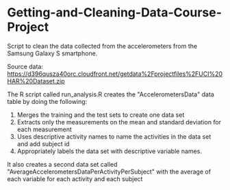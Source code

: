 # Getting-and-Cleaning-Data-Course-Project
Script to clean the data collected from the accelerometers from the Samsung Galaxy S smartphone. 

Source data:
https://d396qusza40orc.cloudfront.net/getdata%2Fprojectfiles%2FUCI%20HAR%20Dataset.zip

The R script called run_analysis.R creates the "AccelerometersData" data table by doing the following:
1. Merges the training and the test sets to create one data set
2. Extracts only the measurements on the mean and standard deviation for each measurement
3. Uses descriptive activity names to name the activities in the data set and add subject id
4. Appropriately labels the data set with descriptive variable names.

It also creates a second data set called "AverageAccelerometersDataPerActivityPerSubject" with the average of each variable for each activity and each subject
